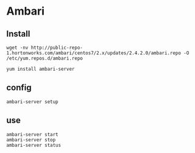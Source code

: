 # Ambari

## Install 

```
wget -nv http://public-repo-1.hortonworks.com/ambari/centos7/2.x/updates/2.4.2.0/ambari.repo -O /etc/yum.repos.d/ambari.repo

```


```
yum install ambari-server

```
## config

```
ambari-server setup

```


## use 

```
ambari-server start
ambari-server stop
ambari-server status

```
